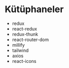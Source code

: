 # Kütüphaneler

- redux
- react-redux
- redux-thunk
- react-router-dom
- millify
- tailwind
- axios
- react-icons
